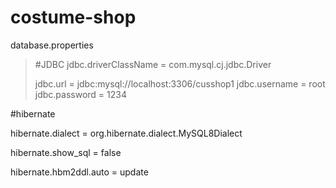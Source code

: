 # costume-shop

database.properties


>#JDBC
>jdbc.driverClassName = com.mysql.cj.jdbc.Driver
>
>jdbc.url = jdbc:mysql://localhost:3306/cusshop1
>jdbc.username = root
>jdbc.password = 1234



#hibernate

hibernate.dialect = org.hibernate.dialect.MySQL8Dialect

hibernate.show_sql = false

hibernate.hbm2ddl.auto = update


